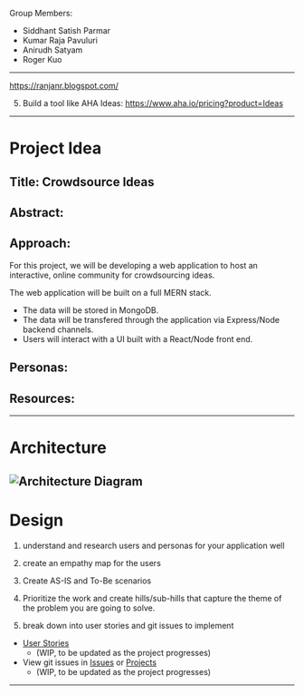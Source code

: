 Group Members:
- Siddhant Satish Parmar
- Kumar Raja Pavuluri
- Anirudh Satyam
- Roger Kuo

---
https://ranjanr.blogspot.com/

5. Build a tool like AHA Ideas: https://www.aha.io/pricing?product=Ideas

---
# Project Idea

## Title: Crowdsource Ideas

## Abstract:

## Approach:

For this project, we will be developing a web application to host an interactive, online community for crowdsourcing ideas. 

The web application will be built on a full MERN stack. 
- The data will be stored in MongoDB. 
- The data will be transfered through the application via Express/Node backend channels. 
- Users will interact with a UI built with a React/Node front end.

## Personas:

## Resources:

---
# Architecture
![Architecture Diagram](https://www.bezkoder.com/wp-content/uploads/2020/03/react-node-express-mongodb-mern-stack-example-architecture.png)
---
# Design

1) understand and research users and personas for your application well

2) create an empathy map for the users

3) Create AS-IS and To-Be scenarios

4) Prioritize the work and create hills/sub-hills that capture the theme of the problem you are going to solve.

5) break down into user stories and git issues to implement
  - [User Stories](https://docs.google.com/document/d/1psgOoa0rQzueQ4U-ghOZa9sOsmnGalPGoc304E1liZU/edit?usp=sharing)
    - (WIP, to be updated as the project progresses)
  - View git issues in [Issues](https://github.com/sjsucmpe272SP22/crowdsource_ideas/issues) or [Projects](https://github.com/sjsucmpe272SP22/crowdsource_ideas/projects/1)
    - (WIP, to be updated as the project progresses)

---
